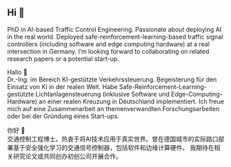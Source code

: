 ## Hi 👋
PhD in AI-based Traffic Control Engineering. Passionate about deploying AI in the real world. Deployed safe-reinforcement-learning-based traffic signal controllers (including software and edge computing hardware) at a real intersection in Germany.
I’m looking forward to collaborating on related research papers or a potential start-up.

Hallo 👋  
Dr.-Ing. im Bereich KI-gestützte Verkehrssteuerung. Begeisterung für den Einsatz von KI in der realen Welt. Habe Safe-Reinforcement-Learning-gestützte Lichtanlagensteuerung (inklusive Software und Edge-Computing-Hardware) an einer realen Kreuzung in Deutschland implementiert.
Ich freue mich auf eine Zusammenarbeit an themenverwandten Forschungsarbeiten oder bei der Gründung eines Start-ups.

你好 👋  
交通控制工程博士。热衷于将AI技术应用于真实世界。曾在德国城市的实际路口部署基于安全强化学习的交通信号控制器，包括软件和边缘计算硬件。
我期待在相关研究论文或共同创办初创公司开展合作。
<!--
**ReinChou/ReinChou** is a ✨ _special_ ✨ repository because its `README.md` (this file) appears on your GitHub profile.

Here are some ideas to get you started:

- 🔭 I’m currently working on ...
- 🌱 I’m currently learning ...
- 👯 I’m looking to collaborate on ...
- 🤔 I’m looking for help with ...
- 💬 Ask me about ...
- 📫 How to reach me: ...
- 😄 Pronouns: ...
- ⚡ Fun fact: ...
-->
